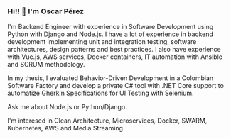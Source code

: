### Hi!! 👋 I'm Oscar Pérez

I'm Backend Engineer with experience in Software Development using Python with Django and Node.js. I have a lot of experience in backend development implementing unit and integration testing, software architectures, design patterns and best practices. I also have experience with Vue.js, AWS services, Docker containers, IT automation with Ansible and SCRUM methodology.

In my thesis, I evaluated Behavior-Driven Development in a Colombian Software Factory and develop a private C# tool with .NET Core support to automatize Gherkin Specifications for UI Testing with Selenium.

Ask me about Node.js or Python/Django.

I'm interesed in Clean Architecture, Microservices, Docker, SWARM, Kubernetes, AWS and Media Streaming.
